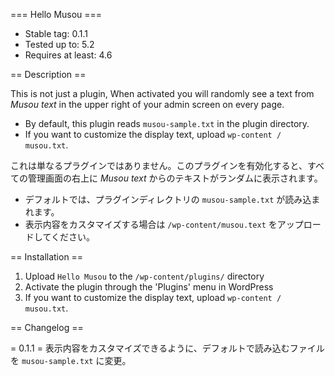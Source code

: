 === Hello Musou ===
- Stable tag: 0.1.1
- Tested up to: 5.2
- Requires at least: 4.6

== Description ==

This is not just a plugin, When activated you will randomly see a text from <cite>Musou text</cite> in the upper right of your admin screen on every page.
- By default, this plugin reads `musou-sample.txt` in the plugin directory.
- If you want to customize the display text, upload `wp-content / musou.txt`.

これは単なるプラグインではありません。このプラグインを有効化すると、すべての管理画面の右上に <cite>Musou text</cite> からのテキストがランダムに表示されます。
- デフォルトでは、プラグインディレクトリの `musou-sample.txt` が読み込まれます。
- 表示内容をカスタマイズする場合は `/wp-content/musou.text` をアップロードしてください。

== Installation ==

1. Upload `Hello Musou` to the `/wp-content/plugins/` directory
2. Activate the plugin through the 'Plugins' menu in WordPress
3. If you want to customize the display text, upload `wp-content / musou.txt`.

== Changelog ==

= 0.1.1 =
表示内容をカスタマイズできるように、デフォルトで読み込むファイルを `musou-sample.txt` に変更。